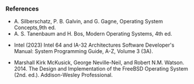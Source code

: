 ### References

<!-- * https://www.scaler.com/topics/operating-system/process-state-in-os/:
  This webpage provides concise descriptions of each state in the seven-step process cycle. It first gives an explanation of the  five states of the cycle which are the new, ready, running, waiting and completed states. then the site  explains how the final two states Suspend Ready and Suspend Blocked state connect to it .
* https://www.youtube.com/watch?v=jZ_6PXoaoxo:
This video has a detailed description on the 5 state process cycle.

* https://www.gatevidyalay.com/process-states-in-operating-system/ :
The 7 state cycle is fully explained on this page. Here you will find a brief explanation of the reasons for each state's transition from one to the other. It talks about the state of the process and how it matches to where the process is in the memory.

* https://www.studytonight.com/operating-system/operating-system-processes

  - It talks about the process and its memory,it has a brief description on what the 4 sections of the process memory are
  - It describes the 5 state process cycle and describes each state briefly
  - The website also describes the PCB and its components
  - It also compares processes and programs
  - It also describes what a “good” scheduling algorithm has. -->

* A. Silberschatz, P. B. Galvin, and G. Gagne, Operating System Concepts,9th ed.
* A. S. Tanenbaum and H. Bos, Modern Operating Systems, 4th ed.
<!-- *  D. M. Dhamdhere, Operating Systems: A Concept-Based Approach. -->

* Intel (2023) Intel 64 and IA-32 Architectures Software Developer's Manual: System Programming Guide, A-Z, Volume 3 (3A).

* Marshall Kirk McKusick, George Neville-Neil, and Robert N.M. Watson. 2014. The Design and Implementation of the FreeBSD Operating System (2nd. ed.). Addison-Wesley Professional.
<!-- ## To quiz youself more go here:
* https://examradar.com/process-multiprogramming-context-switching-questions-answers/ -->


